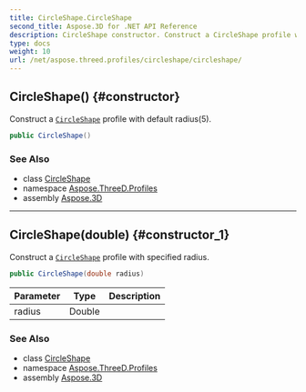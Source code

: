 ```yaml
---
title: CircleShape.CircleShape
second_title: Aspose.3D for .NET API Reference
description: CircleShape constructor. Construct a CircleShape profile with default radius5
type: docs
weight: 10
url: /net/aspose.threed.profiles/circleshape/circleshape/
---
```

## CircleShape() {#constructor}

Construct a [`CircleShape`](../) profile with default radius(5).

```csharp
public CircleShape()
```

### See Also

* class [CircleShape](../)
* namespace [Aspose.ThreeD.Profiles](../../../aspose.threed.profiles/)
* assembly [Aspose.3D](../../../)

---

## CircleShape(double) {#constructor_1}

Construct a [`CircleShape`](../) profile with specified radius.

```csharp
public CircleShape(double radius)
```

| Parameter | Type | Description |
| --- | --- | --- |
| radius | Double |  |

### See Also

* class [CircleShape](../)
* namespace [Aspose.ThreeD.Profiles](../../../aspose.threed.profiles/)
* assembly [Aspose.3D](../../../)


